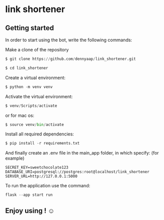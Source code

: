 # link shortener
## Getting started

In order to start using the bot, write the following commands:

Make a clone of the repository
```python
$ git clone https://github.com/dennyaap/link_shortener.git
```
```python
$ cd link_shortener
```

Create a virtual environment:
```python
$ python -m venv venv
```

Activate the virtual environment:
```python
$ venv/Scripts/activate
```

or for mac os:
```python
$ source venv/bin/activate
```

Install all required dependencies:
```python
$ pip install -r requirements.txt
```

And finally create an .env file in the main_app folder, in which specify: (for example)
```
SECRET_KEY=sweetchocolate123
DATABASE_URI=postgresql://postgres:root@localhost/link_shortener
SERVER_URL=http://127.0.0.1:5000
``` 

To run the application use the command:
```python
flask --app start run
```


## Enjoy using ! :relaxed: